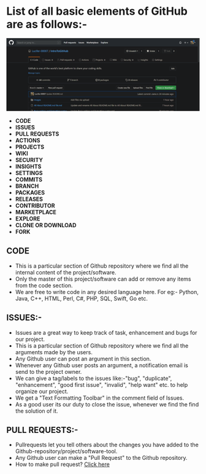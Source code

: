 # List  of  all  basic  elements  of  GitHub  are  as  follows:-
![](Images/Screenshot%20(91).png)
- **CODE**
- **ISSUES**
- **PULL REQUESTS**
- **ACTIONS**
- **PROJECTS**
- **WIKI**
- **SECURITY**
- **INSIGHTS**
- **SETTINGS**
- **COMMITS**
- **BRANCH**
- **PACKAGES**
- **RELEASES**
- **CONTRIBUTOR**
- **MARKETPLACE**
- **EXPLORE**
- **CLONE OR DOWNLOAD**
- **FORK**


## CODE
- This is a particular section of Github repository where we find all the internal content of the project/software. 
- Only the master of this project/software can add or remove any items from the code section.
- We are free to write code in any desired language here. For eg:- Python, Java, C++, HTML, Perl, C#, PHP, SQL, Swift, Go etc.


## ISSUES:-
- Issues are a great way to keep track of task, enhancement and bugs for our project.  
- This is a particular section of Github repository where we find all the arguments made by the users.
- Any Github user can post an argument in this section.
- Whenever any Github user posts an argument, a notification email is send to the project owner.
- We can give a tag/labels to the issues like:-"bug", "duplicate", "enhancement", "good first issue", "invalid", "help want" etc. to help organize our project.
- We get a "Text Formatting Toolbar" in the comment field of Issues.           
- As a good user its our duty to close the issue, whenever we find the find the solution of it.


## PULL REQUESTS:-
- Pullrequests let you tell others about the changes you have added to the Github-repository/project/software-tool.
- Any Github user can make a "Pull Request" to the Github repository.
- How to make pull request?  [Click here](https://www.youtube.com/watch?v=e3bjQX9jIBk)











